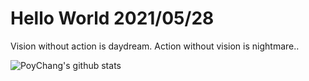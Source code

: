 # Hello World 2021/05/28

Vision without action is daydream. Action without vision is nightmare..

![PoyChang's github stats](https://github-readme-stats.vercel.app/api?username=poychang&show_icons=true&theme=dracula)

